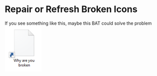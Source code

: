 # Repair or Refresh Broken Icons

If you see something like this, maybe this BAT could solve the problem<br>
<img src="Broken icon.png">
